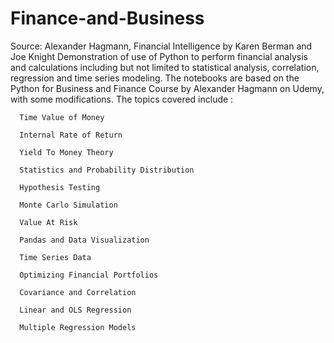 # Finance-and-Business
Source: Alexander Hagmann, Financial Intelligence by Karen Berman and Joe Knight
Demonstration of use of Python to perform financial analysis and calculations including but not limited to statistical analysis, correlation, regression and time series modeling.
The notebooks are based on the Python for Business and Finance Course by Alexander Hagmann on Udemy, with some modifications. 
The topics covered include : 

      Time Value of Money

      Internal Rate of Return
      
      Yield To Money Theory
      
      Statistics and Probability Distribution
      
      Hypothesis Testing
      
      Monte Carlo Simulation
      
      Value At Risk
      
      Pandas and Data Visualization
      
      Time Series Data
      
      Optimizing Financial Portfolios
      
      Covariance and Correlation
      
      Linear and OLS Regression
      
      Multiple Regression Models
